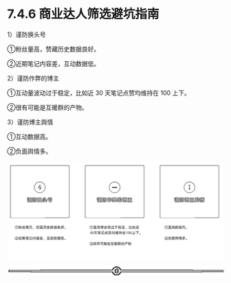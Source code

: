 # 7.4.6 商业达人筛选避坑指南

1）谨防换头号

①粉丝量高，赞藏历史数据良好。

②近期笔记内容差，互动数据低。

2）谨防作弊的博主

①互动量波动过于稳定，比如近 30 天笔记点赞均维持在 100 上下。

②很有可能是互暖群的产物。

3）谨防博主舆情

①互动数据高。

②负面舆情多。

![](img/47f4a151bc66d6218de1397ed614bad3.png)

![](img/f5f11c405b1ebfa42488ca1035ca05ad.png)